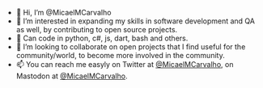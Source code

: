 - 👋 Hi, I’m @MicaelMCarvalho
- 👀 I’m interested in expanding my skills in software development and QA as well, by contributing to open source projects.
- 🌱 Can code in python, c#, js, dart, bash and others.
- 💞️ I’m looking to collaborate on open projects that I find useful for the community/world, to become more involved in the community.
- 📫 You can reach me easyly on Twitter at [@MicaelMCarvalho](https://twitter.com/MicaelMCarvalho), on Mastodon at [@MicaelMCarvalho](https://masto.pt/@micaelmcarvalho).

<!---
MicaelMCarvalho/MicaelMCarvalho is a ✨ special ✨ repository because its `README.md` (this file) appears on your GitHub profile.
You can click the Preview link to take a look at your changes.
--->
